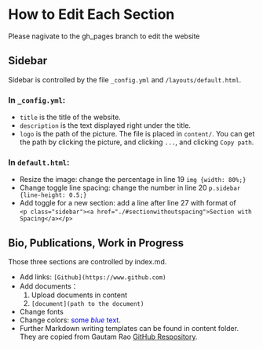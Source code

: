 # How to Edit Each Section
Please nagivate to the gh_pages branch to edit the website

## Sidebar

Sidebar is controlled by the file `_config.yml` and `/layouts/default.html`.

### In `_config.yml`:
- `title` is the title of the website.
- `description` is the text displayed right under the title.
- `logo` is the path of the picture. The file is placed in `content/`. You can get the path by clicking the picture, and clicking `...`, and clicking `Copy path`.  

### In `default.html`:
- Resize the image: change the percentage in line 19 `img {width: 80%;}`
- Change toggle line spacing: change the number in line 20 `p.sidebar {line-height: 0.5;}`
- Add toggle for a new section: add a line after line 27 with format of  
    `<p class="sidebar"><a href="./#sectionwithoutspacing">Section with Spacing</a></p>`

## Bio, Publications, Work in Progress

Those three sections are controlled by index.md. 
- Add links: `[Github](https://www.github.com)`
- Add documents：
  1. Upload documents in content
  2. `[document](path to the document)`
- Change fonts
- Change colors: <span style="color:blue">some *blue* text</span>.
- Further Markdown writing templates can be found in content folder. They are copied from Gautam Rao [GitHub Respository](https://github.com/gautamrao/gautamrao.github.io).  

